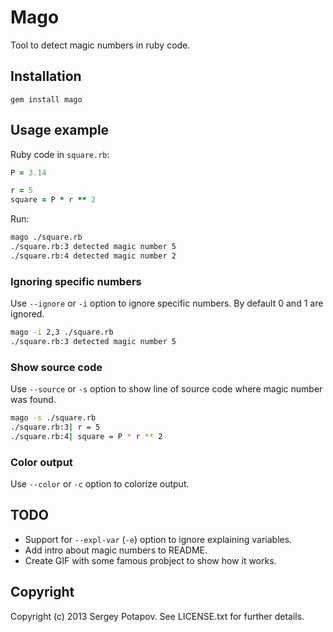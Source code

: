 # Mago

Tool to detect magic numbers in ruby code.


## Installation

```
gem install mago
```

## Usage example

Ruby code in `square.rb`:
```ruby
P = 3.14

r = 5
square = P * r ** 2
```

Run:
```sh
mago ./square.rb
./square.rb:3 detected magic number 5
./square.rb:4 detected magic number 2
```

### Ignoring specific numbers

Use `--ignore` or `-i` option to ignore specific numbers. By default 0 and 1 are ignored.

```sh
mago -i 2,3 ./square.rb
./square.rb:3 detected magic number 5
```

### Show source code

Use `--source` or `-s` option to show line of source code where magic number was found.

```sh
mago -s ./square.rb
./square.rb:3| r = 5
./square.rb:4| square = P * r ** 2
```

### Color output

Use `--color` or `-c` option to colorize output.

## TODO

* Support for `--expl-var` (`-e`) option to ignore explaining variables.
* Add intro about magic numbers to README.
* Create GIF with some famous probject to show how it works.

## Copyright

Copyright (c) 2013 Sergey Potapov. See LICENSE.txt for
further details.

